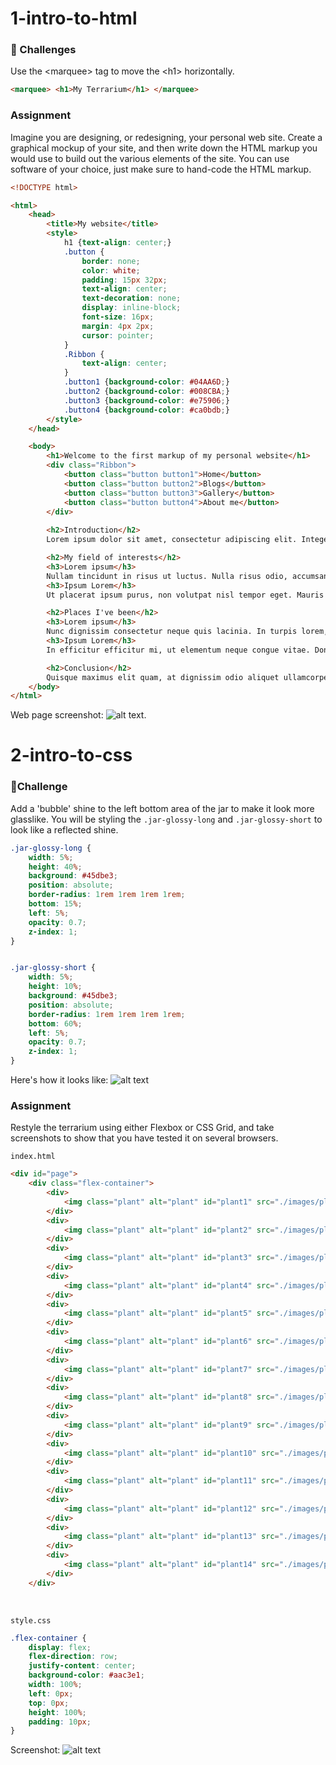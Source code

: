 # 1-intro-to-html

### 🚀 Challenges

Use the \<marquee\> tag to move the \<h1\> horizontally.
```html
<marquee> <h1>My Terrarium</h1> </marquee>
```

### Assignment
Imagine you are designing, or redesigning, your personal web site. Create a graphical mockup of your site, and then write down the HTML markup you would use to build out the various elements of the site. You can use software of your choice, just make sure to hand-code the HTML markup.

```html
<!DOCTYPE html>

<html>
    <head>
        <title>My website</title>
        <style>
            h1 {text-align: center;}
            .button {
                border: none;
                color: white;
                padding: 15px 32px;
                text-align: center;
                text-decoration: none;
                display: inline-block;
                font-size: 16px;
                margin: 4px 2px;
                cursor: pointer;
            }
            .Ribbon {
                text-align: center;
            }
            .button1 {background-color: #04AA6D;}
            .button2 {background-color: #008CBA;}
            .button3 {background-color: #e75906;}
            .button4 {background-color: #ca0bdb;}
        </style>
    </head>

    <body>
        <h1>Welcome to the first markup of my personal website</h1>
        <div class="Ribbon">
            <button class="button button1">Home</button>
            <button class="button button2">Blogs</button>
            <button class="button button3">Gallery</button>
            <button class="button button4">About me</button>
        </div>
        
        <h2>Introduction</h2>
        Lorem ipsum dolor sit amet, consectetur adipiscing elit. Integer mattis metus at diam viverra feugiat ut ut mauris. Aenean semper nec ligula a mollis. Donec luctus lorem risus, ac dignissim nisi pellentesque et. Nunc non scelerisque nisl, ac aliquet odio. Interdum et malesuada fames ac ante ipsum primis in faucibus. Proin posuere sapien eu tellus semper tincidunt. Donec congue at elit rutrum rhoncus. Donec hendrerit risus eu nisi commodo, at luctus ante consectetur. Sed pretium ipsum nec neque luctus, ac volutpat eros semper. Aenean sed purus vel dolor convallis dapibus. Etiam tempus, lectus sit amet elementum egestas, turpis eros pulvinar sapien, vel laoreet tellus tellus ut nibh. In hac habitasse platea dictumst. Vivamus posuere libero eget dolor eleifend, vel rutrum nisl sagittis. Ut aliquet mi id justo tristique, vel convallis orci pellentesque. Donec venenatis ex nec tincidunt pharetra.

        <h2>My field of interests</h2>
        <h3>Lorem ipsum</h3>
        Nullam tincidunt in risus ut luctus. Nulla risus odio, accumsan eget nisl vel, ultrices interdum dui. Pellentesque habitant morbi tristique senectus et netus et malesuada fames ac turpis egestas. Phasellus ac rutrum risus. Aenean feugiat at ante eget varius. Suspendisse dapibus bibendum sapien consequat tempor. Maecenas interdum quam sem, id feugiat mauris tempor at.
        <h3>Ipsum Lorem</h3>
        Ut placerat ipsum purus, non volutpat nisl tempor eget. Mauris egestas euismod pretium. Fusce dapibus ligula et eros pretium, sagittis commodo metus blandit. Curabitur vestibulum at libero at euismod. Praesent placerat pharetra libero, sed consectetur magna interdum eget. Aliquam nec enim quis leo pharetra consectetur nec quis purus. Aenean fringilla ultrices est, non porta lectus sagittis ac.

        <h2>Places I've been</h2>
        <h3>Lorem ipsum</h3>
        Nunc dignissim consectetur neque quis lacinia. In turpis lorem, tincidunt sit amet purus sit amet, placerat convallis tellus. Sed sapien orci, blandit quis urna non, tincidunt egestas libero. Donec et porttitor lorem, a placerat elit. Morbi pellentesque elit sed vulputate elementum. Sed sapien tortor, commodo a tellus vitae, malesuada scelerisque ante. Integer id nulla volutpat, pretium ante non, rhoncus nunc. Aliquam posuere est ac elit aliquet posuere.
        <h3>Ipsum Lorem</h3>
        In efficitur efficitur mi, ut elementum neque congue vitae. Donec bibendum venenatis quam non sagittis. Pellentesque consectetur fermentum ipsum, id tincidunt libero convallis at. Vestibulum vulputate mi a odio mollis consectetur. Quisque rhoncus, tortor maximus mollis sagittis, odio arcu finibus arcu, sit amet sagittis urna sem ut nulla. Cras in tincidunt lorem, sed eleifend felis. Nam scelerisque turpis non magna consectetur, eu consectetur justo facilisis.

        <h2>Conclusion</h2>
        Quisque maximus elit quam, at dignissim odio aliquet ullamcorper. In sodales viverra elit, et blandit dolor lacinia et. Fusce ut tortor sapien. Nam vel hendrerit nisl. Suspendisse eu molestie libero, id consequat tellus. Nulla congue libero dolor, in interdum ex facilisis et. Vestibulum finibus mi ut nulla accumsan, sed sagittis orci luctus. Integer ullamcorper diam id mauris imperdiet pharetra. Aliquam tincidunt elit nunc, in efficitur ipsum varius at. Aliquam non lectus mattis, pharetra sapien pulvinar, laoreet nisi. Praesent tincidunt sapien sit amet tellus imperdiet, in tristique tortor fringilla. Nullam eget dolor ac felis varius ullamcorper commodo sit amet neque. Etiam vel lorem quis nisl semper tempor id molestie mauris. Maecenas quis eleifend ante. Aenean tincidunt quam vitae nunc posuere vehicula. Pellentesque a malesuada libero.
    </body>
</html>
```

Web page screenshot:
![alt text](/2-terrarium/images/image-0.png).

# 2-intro-to-css

### 🚀Challenge

Add a 'bubble' shine to the left bottom area of the jar to make it look more glasslike. You will be styling the ```.jar-glossy-long``` and ```.jar-glossy-short``` to look like a reflected shine.
```css
.jar-glossy-long {
    width: 5%;
    height: 40%;
    background: #45dbe3;
    position: absolute;
    border-radius: 1rem 1rem 1rem 1rem;
    bottom: 15%;
    left: 5%;
    opacity: 0.7;
    z-index: 1;
}


.jar-glossy-short {
    width: 5%;
    height: 10%;
    background: #45dbe3;
    position: absolute;
    border-radius: 1rem 1rem 1rem 1rem;
    bottom: 60%;
    left: 5%;
    opacity: 0.7;
    z-index: 1;
}
```

Here's how it looks like:
![alt text](/2-terrarium/images/image-1.png)

### Assignment
Restyle the terrarium using either Flexbox or CSS Grid, and take screenshots to show that you have tested it on several browsers.

```index.html```
```html
<div id="page">
    <div class="flex-container">
        <div>
            <img class="plant" alt="plant" id="plant1" src="./images/plant1.png" />
        </div>
        <div>
            <img class="plant" alt="plant" id="plant2" src="./images/plant2.png" />
        </div>
        <div>
            <img class="plant" alt="plant" id="plant3" src="./images/plant3.png" />
        </div>
        <div>
            <img class="plant" alt="plant" id="plant4" src="./images/plant4.png" />
        </div>
        <div>
            <img class="plant" alt="plant" id="plant5" src="./images/plant5.png" />
        </div>
        <div>
            <img class="plant" alt="plant" id="plant6" src="./images/plant6.png" />
        </div>
        <div>
            <img class="plant" alt="plant" id="plant7" src="./images/plant7.png" />
        </div>
        <div>
            <img class="plant" alt="plant" id="plant8" src="./images/plant8.png" />
        </div>
        <div>
            <img class="plant" alt="plant" id="plant9" src="./images/plant9.png" />
        </div>
        <div>
            <img class="plant" alt="plant" id="plant10" src="./images/plant10.png" />
        </div>
        <div>
            <img class="plant" alt="plant" id="plant11" src="./images/plant11.png" />
        </div>
        <div>
            <img class="plant" alt="plant" id="plant12" src="./images/plant12.png" />
        </div>
        <div>
            <img class="plant" alt="plant" id="plant13" src="./images/plant13.png" />
        </div>
        <div>
            <img class="plant" alt="plant" id="plant14" src="./images/plant14.png" />
        </div>
    </div>
```
<br>

```style.css```

```css
.flex-container {
    display: flex;
    flex-direction: row;
    justify-content: center;
    background-color: #aac3e1;
    width: 100%;
    left: 0px;
    top: 0px;
    height: 100%;
    padding: 10px;
}
```

Screenshot:
![alt text](/2-terrarium/images/image-2.png)
